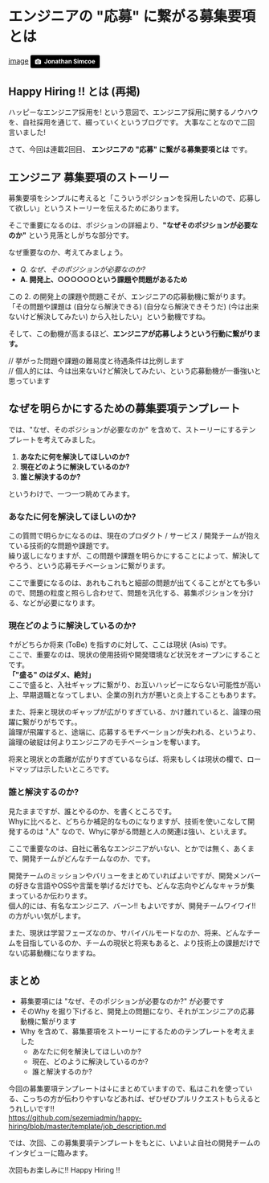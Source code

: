 # エンジニアの "応募" に繋がる募集要項とは

[image](images/news_sample.jpg)
<a style="background-color:black;color:white;text-decoration:none;padding:4px 6px;font-family:-apple-system, BlinkMacSystemFont, &quot;San Francisco&quot;, &quot;Helvetica Neue&quot;, Helvetica, Ubuntu, Roboto, Noto, &quot;Segoe UI&quot;, Arial, sans-serif;font-size:12px;font-weight:bold;line-height:1.2;display:inline-block;border-radius:3px;" href="http://unsplash.com/@jdsimcoe?utm_medium=referral&amp;utm_campaign=photographer-credit&amp;utm_content=creditBadge" target="_blank" rel="noopener noreferrer" title="Download free do whatever you want high-resolution photos from Jonathan Simcoe"><span style="display:inline-block;padding:2px 3px;"><svg xmlns="http://www.w3.org/2000/svg" style="height:12px;width:auto;position:relative;vertical-align:middle;top:-1px;fill:white;" viewBox="0 0 32 32"><title></title><path d="M20.8 18.1c0 2.7-2.2 4.8-4.8 4.8s-4.8-2.1-4.8-4.8c0-2.7 2.2-4.8 4.8-4.8 2.7.1 4.8 2.2 4.8 4.8zm11.2-7.4v14.9c0 2.3-1.9 4.3-4.3 4.3h-23.4c-2.4 0-4.3-1.9-4.3-4.3v-15c0-2.3 1.9-4.3 4.3-4.3h3.7l.8-2.3c.4-1.1 1.7-2 2.9-2h8.6c1.2 0 2.5.9 2.9 2l.8 2.4h3.7c2.4 0 4.3 1.9 4.3 4.3zm-8.6 7.5c0-4.1-3.3-7.5-7.5-7.5-4.1 0-7.5 3.4-7.5 7.5s3.3 7.5 7.5 7.5c4.2-.1 7.5-3.4 7.5-7.5z"></path></svg></span><span style="display:inline-block;padding:2px 3px;">Jonathan Simcoe</span></a>

## Happy Hiring !! とは (再掲)
ハッピーなエンジニア採用を! という意図で、エンジニア採用に関するノウハウを、自社採用を通じて、綴っていくというブログです。
大事なことなので二回言いました!

さて、今回は連載2回目、 **エンジニアの "応募" に繋がる募集要項とは** です。

## エンジニア 募集要項のストーリー
募集要項をシンプルに考えると「こういうポジションを採用したいので、応募して欲しい」というストーリーを伝えるためにあります。

そこで重要になるのは、ポジションの詳細より、**"なぜそのポジションが必要なのか"** という見落としがちな部分です。

なぜ重要なのか、考えてみましょう。

* *Q. なぜ、そのポジションが必要なのか?*
* **A. 開発上、○○○○○○という課題や問題があるため**

この 2. の開発上の課題や問題こそが、エンジニアの応募動機に繋がります。  
「その問題や課題は (自分なら解決できる) (自分なら解決できそうだ) (今は出来ないけど解決してみたい) から入社したい」という動機ですね。

そして、この動機が高まるほど、**エンジニアが応募しようという行動に繋がります。**

// 挙がった問題や課題の難易度と待遇条件は比例します  
// 個人的には、今は出来ないけど解決してみたい、という応募動機が一番強いと思っています

## なぜを明らかにするための募集要項テンプレート
では、"なぜ、そのポジションが必要なのか" を含めて、ストーリーにするテンプレートを考えてみました。

1. **あなたに何を解決してほしいのか?**
2. **現在どのように解決しているのか?**
3. **誰と解決するのか?**

というわけで、一つ一つ眺めてみます。

### あなたに何を解決してほしいのか?
この質問で明らかになるのは、現在のプロダクト / サービス / 開発チームが抱えている技術的な問題や課題です。  
繰り返しになりますが、この問題や課題を明らかにすることによって、解決してやろう、という応募モチベーションに繋がります。

ここで重要になるのは、あれもこれもと細部の問題が出てくることがとても多いので、問題の粒度と照らし合わせて、問題を汎化する、募集ポジションを分ける、などが必要になります。

### 現在どのように解決しているのか?
↑がどちらか将来 (ToBe) を指すのに対して、ここは現状 (Asis) です。  
ここで、重要なのは、現状の使用技術や開発環境など状況をオープンにすることです。  
**「"盛る" のはダメ、絶対」**  
ここで盛ると、入社ギャップに繋がり、お互いハッピーにならない可能性が高い上、早期退職となってしまい、企業の別れ方が悪いと炎上することもあります。

また、将来と現状のギャップが広がりすぎている、かけ離れていると、論理の飛躍に繋がりがちです。。  
論理が飛躍すると、途端に、応募するモチベーションが失われる、というより、論理の破綻は何よりエンジニアのモチベーションを奪います。

将来と現状との乖離が広がりすぎているならば、将来もしくは現状の欄で、ロードマップは示したいところです。

### 誰と解決するのか?
見たままですが、誰とやるのか、を書くところです。  
Whyに比べると、どちらか補足的なものになりますが、技術を使いこなして開発するのは "人" なので、Whyに挙がる問題と人の関連は強い、といえます。

ここで重要なのは、自社に著名なエンジニアがいない、とかでは無く、あくまで、開発チームがどんなチームなのか、です。

開発チームのミッションやバリューをまとめていればよいですが、開発メンバーの好きな言語やOSSや言葉を挙げるだけでも、どんな志向やどんなキャラが集まっているか伝わります。  
個人的には、有名なエンジニア、バーン!! もよいですが、開発チームワイワイ!! の方がいい気がします。

また、現状は学習フェーズなのか、サバイバルモードなのか、将来、どんなチームを目指しているのか、チームの現状と将来もあると、より技術上の課題だけでない応募動機になりますね。

## まとめ
* 募集要項には "なぜ、そのポジションが必要なのか?" が必要です
* そのWhy を掘り下げると、開発上の問題になり、それがエンジニアの応募動機に繋がります
* Why を含めて、募集要項をストーリーにするためのテンプレートを考えました
    * あなたに何を解決してほしいのか?
    * 現在、どのように解決しているのか?
    * 誰と解決するのか?

今回の募集要項テンプレートは↓にまとめていますので、私はこれを使っている、こっちの方が伝わりやすいなどあれば、ぜひぜひプルリクエストもらえるとうれしいです!!  
https://github.com/sezemiadmin/happy-hiring/blob/master/template/job_description.md



では、次回、この募集要項テンプレートをもとに、いよいよ自社の開発チームのインタビューに臨みます。

次回もお楽しみに!!
Happy Hiring !!

